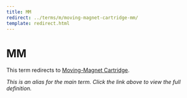 ```yaml
---
title: MM
redirect: ../terms/m/moving-magnet-cartridge-mm/
template: redirect.html
---
```


# MM

This term redirects to [Moving-Magnet Cartridge](../terms/m/moving-magnet-cartridge-mm/).

*This is an alias for the main term. Click the link above to view the full definition.*
